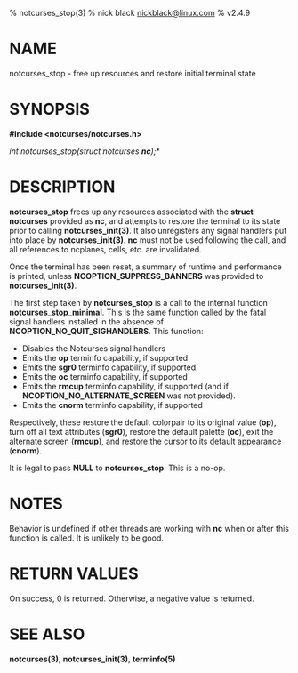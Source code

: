 % notcurses_stop(3)
% nick black <nickblack@linux.com>
% v2.4.9

# NAME

notcurses_stop - free up resources and restore initial terminal state

# SYNOPSIS

**#include <notcurses/notcurses.h>**

**int notcurses_stop(struct notcurses* ***nc***);**

# DESCRIPTION

**notcurses_stop** frees up any resources associated with the
**struct notcurses** provided as **nc**, and attempts to restore the terminal to its
state prior to calling **notcurses_init(3)**. It also unregisters any signal
handlers put into place by **notcurses_init(3)**. **nc** must not be used
following the call, and all references to ncplanes, cells, etc. are
invalidated.

Once the terminal has been reset, a summary of runtime and performance is
printed, unless **NCOPTION_SUPPRESS_BANNERS** was provided to
**notcurses_init(3)**.

The first step taken by **notcurses_stop** is a call to the internal function
**notcurses_stop_minimal**. This is the same function called by the fatal
signal handlers installed in the absence of **NCOPTION_NO_QUIT_SIGHANDLERS**.
This function:

* Disables the Notcurses signal handlers
* Emits the **op** terminfo capability, if supported
* Emits the **sgr0** terminfo capability, if supported
* Emits the **oc** terminfo capability, if supported
* Emits the **rmcup** terminfo capability, if supported (and if
  **NCOPTION_NO_ALTERNATE_SCREEN** was not provided).
* Emits the **cnorm** terminfo capability, if supported

Respectively, these restore the default colorpair to its original value
(**op**), turn off all text attributes (**sgr0**), restore the default
palette (**oc**), exit the alternate screen (**rmcup**), and restore the
cursor to its default appearance (**cnorm**).

It is legal to pass **NULL** to **notcurses_stop**. This is a no-op.

# NOTES

Behavior is undefined if other threads are working with **nc** when or after
this function is called. It is unlikely to be good.

# RETURN VALUES

On success, 0 is returned. Otherwise, a negative value is returned.

# SEE ALSO

**notcurses(3)**,
**notcurses_init(3)**,
**terminfo(5)**
